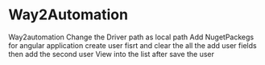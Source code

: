 # Way2Automation
Way2automation
Change the Driver path as local path
Add NugetPackegs for angular application
create user fisrt
and clear the all the add user fields 
then add the second user
View into the list after save the user
